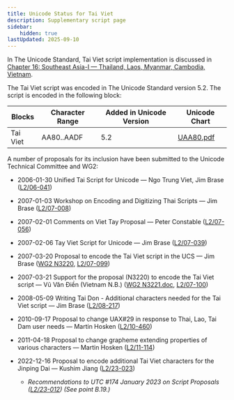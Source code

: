 ```yaml
---
title: Unicode Status for Tai Viet
description: Supplementary script page
sidebar:
    hidden: true
lastUpdated: 2025-09-10
---
```


In The Unicode Standard, Tai Viet script implementation is discussed in [Chapter 16: Southeast Asia-I — Thailand, Laos, Myanmar, Cambodia, Vietnam](https://www.unicode.org/versions/latest/core-spec/chapter-16/#G59747).

[comment]: # (end of intro)

[comment]: # (start of blocks)

The Tai Viet script was encoded in The Unicode Standard version 5.2. The script is encoded in the following block:

| Blocks | Character Range | Added in Unicode Version | Unicode Chart |
| ------ | --------------- | ------------------------ | ------------- |
| Tai Viet | AA80..AADF | 5.2 | [UAA80.pdf](http://www.unicode.org/charts/PDF/UAA80.pdf) |

[comment]: # (end of blocks)

[comment]: # (start of chars)



[comment]: # (end of chars)

[comment]: # (start of rest)

A number of proposals for its inclusion have been submitted to the Unicode Technical Committee and WG2:

- 2006-01-30 Unified Tai Script for Unicode — Ngo Trung Viet, Jim Brase ([L2/06-041](http://www.unicode.org/cgi-bin/GetMatchingDocs.pl?L2/06-041))

- 2007-01-03 Workshop on Encoding and Digitizing Thai Scripts — Jim Brase ([L2/07-008](http://www.unicode.org/cgi-bin/GetMatchingDocs.pl?L2/07-008))

- 2007-02-01 Comments on Viet Tay Proposal — Peter Constable ([L2/07-056](http://www.unicode.org/cgi-bin/GetMatchingDocs.pl?L2/07-056))

- 2007-02-06 Tay Viet Script for Unicode — Jim Brase ([L2/07-039](http://www.unicode.org/cgi-bin/GetMatchingDocs.pl?L2/07-039))

- 2007-03-20 Proposal to encode the Tai Viet script in the UCS — Jim Brase ([WG2 N3220](https://www.unicode.org/wg2/docs/n3220.pdf), [L2/07-099](http://www.unicode.org/cgi-bin/GetMatchingDocs.pl?L2/07-099))

- 2007-03-21 Support for the proposal (N3220) to encode the Tai Viet script — Vũ Văn Điền (Vietnam N.B.) ([WG2 N3221.doc](https://www.unicode.org/wg2/docs/n3221.doc), [L2/07-100](http://www.unicode.org/cgi-bin/GetMatchingDocs.pl?L2/07-100))

- 2008-05-09 Writing Tai Don - Additional characters needed for the Tai Viet script — Jim Brase ([L2/08-217](http://www.unicode.org/cgi-bin/GetMatchingDocs.pl?L2/08-217))

- 2010-09-17 Proposal to change UAX#29 in response to Thai, Lao, Tai Dam user needs — Martin Hosken ([L2/10-460](http://www.unicode.org/cgi-bin/GetMatchingDocs.pl?L2/10-460))

- 2011-04-18 Proposal to change grapheme extending properties of various characters — Martin Hosken ([L2/11-114](http://www.unicode.org/cgi-bin/GetMatchingDocs.pl?L2/11-114))

- 2022-12-16 Proposal to encode additional Tai Viet characters for the Jinping Dai — Kushim Jiang ([L2/23-023](http://www.unicode.org/cgi-bin/GetMatchingDocs.pl?L2/23-023))

  - _Recommendations to UTC #174 January 2023 on Script Proposals ([L2/23-012](https://www.unicode.org/cgi-bin/GetMatchingDocs.pl?L2/23-012)) (See point B.19.)_

